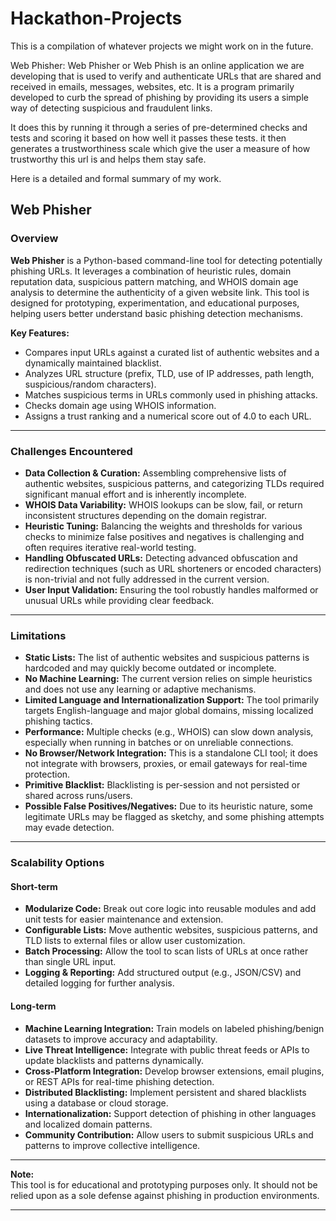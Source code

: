 # Hackathon-Projects
This is a compilation of whatever projects we might work on in the future.

Web Phisher:
Web Phisher or Web Phish is an online application we are developing that is used to verify and authenticate URLs that are shared and received in emails, messages, websites, etc. 
It is a program primarily developed to curb the spread of phishing by providing its users a simple way of detecting suspicious and fraudulent links.

It does this by running it through a series of pre-determined checks and tests and scoring it based on how well it passes these tests. it then generates a trustworthiness scale which give the user a measure of how trustworthy this url is and helps them stay safe. 

Here is a detailed and formal summary of my work.

## Web Phisher

### Overview

**Web Phisher** is a Python-based command-line tool for detecting potentially phishing URLs. It leverages a combination of heuristic rules, domain reputation data, suspicious pattern matching, and WHOIS domain age analysis to determine the authenticity of a given website link. This tool is designed for prototyping, experimentation, and educational purposes, helping users better understand basic phishing detection mechanisms.

**Key Features:**
- Compares input URLs against a curated list of authentic websites and a dynamically maintained blacklist.
- Analyzes URL structure (prefix, TLD, use of IP addresses, path length, suspicious/random characters).
- Matches suspicious terms in URLs commonly used in phishing attacks.
- Checks domain age using WHOIS information.
- Assigns a trust ranking and a numerical score out of 4.0 to each URL.

---

### Challenges Encountered

- **Data Collection & Curation:** Assembling comprehensive lists of authentic websites, suspicious patterns, and categorizing TLDs required significant manual effort and is inherently incomplete.
- **WHOIS Data Variability:** WHOIS lookups can be slow, fail, or return inconsistent structures depending on the domain registrar.
- **Heuristic Tuning:** Balancing the weights and thresholds for various checks to minimize false positives and negatives is challenging and often requires iterative real-world testing.
- **Handling Obfuscated URLs:** Detecting advanced obfuscation and redirection techniques (such as URL shorteners or encoded characters) is non-trivial and not fully addressed in the current version.
- **User Input Validation:** Ensuring the tool robustly handles malformed or unusual URLs while providing clear feedback.

---

### Limitations

- **Static Lists:** The list of authentic websites and suspicious patterns is hardcoded and may quickly become outdated or incomplete.
- **No Machine Learning:** The current version relies on simple heuristics and does not use any learning or adaptive mechanisms.
- **Limited Language and Internationalization Support:** The tool primarily targets English-language and major global domains, missing localized phishing tactics.
- **Performance:** Multiple checks (e.g., WHOIS) can slow down analysis, especially when running in batches or on unreliable connections.
- **No Browser/Network Integration:** This is a standalone CLI tool; it does not integrate with browsers, proxies, or email gateways for real-time protection.
- **Primitive Blacklist:** Blacklisting is per-session and not persisted or shared across runs/users.
- **Possible False Positives/Negatives:** Due to its heuristic nature, some legitimate URLs may be flagged as sketchy, and some phishing attempts may evade detection.

---

### Scalability Options

#### Short-term

- **Modularize Code:** Break out core logic into reusable modules and add unit tests for easier maintenance and extension.
- **Configurable Lists:** Move authentic websites, suspicious patterns, and TLD lists to external files or allow user customization.
- **Batch Processing:** Allow the tool to scan lists of URLs at once rather than single URL input.
- **Logging & Reporting:** Add structured output (e.g., JSON/CSV) and detailed logging for further analysis.

#### Long-term

- **Machine Learning Integration:** Train models on labeled phishing/benign datasets to improve accuracy and adaptability.
- **Live Threat Intelligence:** Integrate with public threat feeds or APIs to update blacklists and patterns dynamically.
- **Cross-Platform Integration:** Develop browser extensions, email plugins, or REST APIs for real-time phishing detection.
- **Distributed Blacklisting:** Implement persistent and shared blacklists using a database or cloud storage.
- **Internationalization:** Support detection of phishing in other languages and localized domain patterns.
- **Community Contribution:** Allow users to submit suspicious URLs and patterns to improve collective intelligence.

---

**Note:**  
This tool is for educational and prototyping purposes only. It should not be relied upon as a sole defense against phishing in production environments.

---
